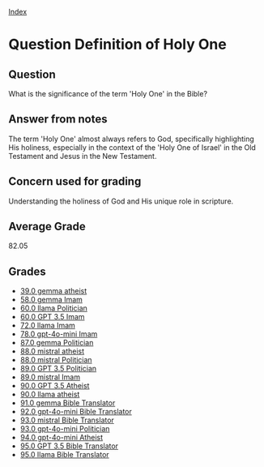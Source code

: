 
[Index](../../index.md)
# Question Definition of Holy One
## Question
What is the significance of the term 'Holy One' in the Bible?

## Answer from notes
The term 'Holy One' almost always refers to God, specifically highlighting His holiness, especially in the context of the 'Holy One of Israel' in the Old Testament and Jesus in the New Testament.

## Concern used for grading
Understanding the holiness of God and His unique role in scripture.

## Average Grade
82.05

## Grades
 * [39.0 gemma atheist](../answers/gemma_atheist/Definition_of_Holy_One.md)
 * [58.0 gemma Imam](../answers/gemma_Imam/Definition_of_Holy_One.md)
 * [60.0 llama Politician](../answers/llama_Politician/Definition_of_Holy_One.md)
 * [60.0 GPT 3.5 Imam](../answers/GPT_3.5_Imam/Definition_of_Holy_One.md)
 * [72.0 llama Imam](../answers/llama_Imam/Definition_of_Holy_One.md)
 * [78.0 gpt-4o-mini Imam](../answers/gpt-4o-mini_Imam/Definition_of_Holy_One.md)
 * [87.0 gemma Politician](../answers/gemma_Politician/Definition_of_Holy_One.md)
 * [88.0 mistral atheist](../answers/mistral_atheist/Definition_of_Holy_One.md)
 * [88.0 mistral Politician](../answers/mistral_Politician/Definition_of_Holy_One.md)
 * [89.0 GPT 3.5 Politician](../answers/GPT_3.5_Politician/Definition_of_Holy_One.md)
 * [89.0 mistral Imam](../answers/mistral_Imam/Definition_of_Holy_One.md)
 * [90.0 GPT 3.5 Atheist](../answers/GPT_3.5_Atheist/Definition_of_Holy_One.md)
 * [90.0 llama atheist](../answers/llama_atheist/Definition_of_Holy_One.md)
 * [91.0 gemma Bible Translator](../answers/gemma_Bible_Translator/Definition_of_Holy_One.md)
 * [92.0 gpt-4o-mini Bible Translator](../answers/gpt-4o-mini_Bible_Translator/Definition_of_Holy_One.md)
 * [93.0 mistral Bible Translator](../answers/mistral_Bible_Translator/Definition_of_Holy_One.md)
 * [93.0 gpt-4o-mini Politician](../answers/gpt-4o-mini_Politician/Definition_of_Holy_One.md)
 * [94.0 gpt-4o-mini Atheist](../answers/gpt-4o-mini_Atheist/Definition_of_Holy_One.md)
 * [95.0 GPT 3.5 Bible Translator](../answers/GPT_3.5_Bible_Translator/Definition_of_Holy_One.md)
 * [95.0 llama Bible Translator](../answers/llama_Bible_Translator/Definition_of_Holy_One.md)
